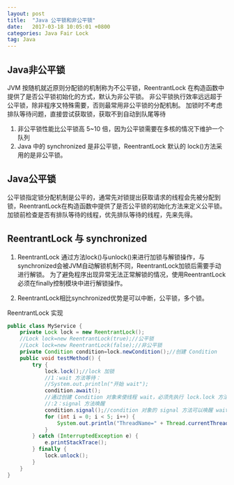 ```yaml
---
layout: post
title:  "Java 公平锁和非公平锁"
date:   2017-03-18 10:05:01 +0800
categories: Java Fair Lock
tag: Java
---
```


## Java非公平锁

JVM 按随机就近原则分配锁的机制称为不公平锁，ReentrantLock 在构造函数中提供了是否公平锁初始化的方式，默认为非公平锁。
非公平锁执行效率远远超于公平锁，除非程序又特殊需要，否则最常用非公平锁的分配机制。
加锁时不考虑排队等待问题，直接尝试获取锁，获取不到自动到队尾等待
1. 非公平锁性能比公平锁高 5~10 倍，因为公平锁需要在多核的情况下维护一个队列
2. Java 中的 synchronized 是非公平锁，ReentrantLock 默认的 lock()方法采用的是非公平锁。


## Java公平锁

公平锁指定锁分配机制是公平的，通常先对锁提出获取请求的线程会先被分配到锁，ReentrantLock在构造函数中提供了是否公平锁的初始化方法来定义公平锁。
加锁前检查是否有排队等待的线程，优先排队等待的线程，先来先得。

## ReentrantLock 与 synchronized

1. ReentrantLock 通过方法lock()与unlock()来进行加锁与解锁操作，与synchronized会被JVM自动解锁机制不同，ReentrantLock加锁后需要手动进行解锁。
为了避免程序出现异常无法正常解锁的情况，使用ReentrantLock必须在finally控制模块中进行解锁操作。

2. ReentrantLock相比synchronized优势是可以中断，公平锁，多个锁。


ReentrantLock 实现

```java
public class MyService {
    private Lock lock = new ReentrantLock();
    //Lock lock=new ReentrantLock(true);//公平锁
    //Lock lock=new ReentrantLock(false);//非公平锁
    private Condition condition=lock.newCondition();//创建 Condition
    public void testMethod() {
        try {
            lock.lock();//lock 加锁
            //1：wait 方法等待：
            //System.out.println("开始 wait");
            condition.await();
            //通过创建 Condition 对象来使线程 wait，必须先执行 lock.lock 方法获得锁
            //:2：signal 方法唤醒
            condition.signal();//condition 对象的 signal 方法可以唤醒 wait 线程
            for (int i = 0; i < 5; i++) {
                System.out.println("ThreadName=" + Thread.currentThread().getName()+ (" " + (i + 1)));
            }
        } catch (InterruptedException e) {
            e.printStackTrace();
        } finally {
            lock.unlock();
        }
    }
}
```